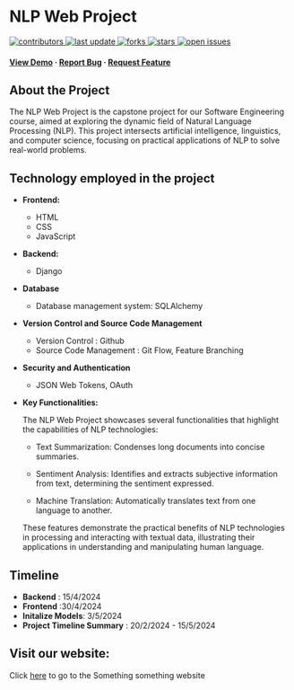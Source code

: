 # NLP Web Project
<div align="left">
	<a href="https://github.com/VinhLL/titles-generator/graphs/contributors">
		<img src="https://img.shields.io/github/contributors/VinhLL/titles-generator" alt="contributors" />
	</a>
	<a href="">
		<img src="https://img.shields.io/github/last-commit/VinhLL/titles-generator" alt="last update" />
	</a>
	<a href="https://github.com/VinhLL/titles-generator/network/members">
		<img src="https://img.shields.io/github/forks/VinhLL/titles-generator" alt="forks" />
	</a>
	<a href="https://github.com/VinhLL/titles-generator/stargazers">
		<img src="https://img.shields.io/github/stars/VinhLL/titles-generator" alt="stars" />
	</a>
	<a href="https://github.com/VinhLL/titles-generator/issues/">
		<img src="https://img.shields.io/github/issues/VinhLL/titles-generator" alt="open issues" />
	</a>
	</p>
	
<h4>
	<a href="#">View Demo</a>
<span> · </span>
	<a href="https://github.comVinhLL/titles-generator/issues/">Report Bug</a>
<span> · </span>
	<a href="https://github.comVinhLL/titles-generator/issues/">Request Feature</a>
</h4>
</div>

## About the Project
<p>
		The NLP Web Project is the capstone project for our Software Engineering course, aimed at exploring the dynamic field of Natural Language Processing (NLP). This project intersects artificial intelligence, linguistics, and computer science, focusing on practical applications of NLP to solve real-world problems.

</p>

## Technology employed in the project
+ **Frontend:**
	- HTML
	- CSS
	- JavaScript
+ **Backend:**
	- Django
+ **Database**
	- Database management system: SQLAlchemy
+ **Version Control and Source Code Management**
	- Version Control : Github
	- Source Code Management : Git Flow, Feature Branching
+ **Security and Authentication**
	- JSON Web Tokens, OAuth
+ **Key Functionalities:**
	<p> 
		The NLP Web Project showcases several functionalities that highlight the capabilities of NLP technologies:
	</p>

	- Text Summarization: Condenses long documents into concise summaries.

	- Sentiment Analysis: Identifies and extracts subjective information from text, determining the sentiment expressed.

	- Machine Translation: Automatically translates text from one language to another.

	<p>
		These features demonstrate the practical benefits of NLP technologies in processing and interacting with textual data, illustrating their applications in understanding and manipulating human language.
	</p>
## Timeline
+ **Backend** : 15/4/2024
+ **Frontend** :30/4/2024
+ **Initalize Models**: 3/5/2024
+ **Project Timeline Summary** : 20/2/2024 - 15/5/2024

## Visit our website:
Click [here]() to go to the Something something website

